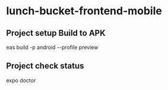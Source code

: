 # lunch-bucket-frontend-mobile

## Project setup Build to APK
eas build -p android --profile preview

## Project check status
expo doctor